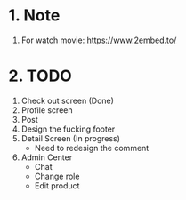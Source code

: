 # 1. Note

1. For watch movie: https://www.2embed.to/

# 2. TODO

1. Check out screen (Done)
2. Profile screen
3. Post
4. Design the fucking footer
5. Detail Screen (In progress)
   + Need to redesign the comment
6. Admin Center
   + Chat
   + Change role
   + Edit product